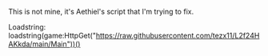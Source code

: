 This is not mine, it's Aethiel's script that I'm trying to fix.

Loadstring: loadstring(game:HttpGet("https://raw.githubusercontent.com/tezx11/L2f24HAKkda/main/Main"))()
